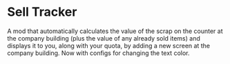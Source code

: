 # Sell Tracker
A mod that automatically calculates the value of the scrap on the counter at the company building (plus the value of any already sold items) and displays it to you, along with your quota, by adding a new screen at the company building. Now with configs for changing the text color.